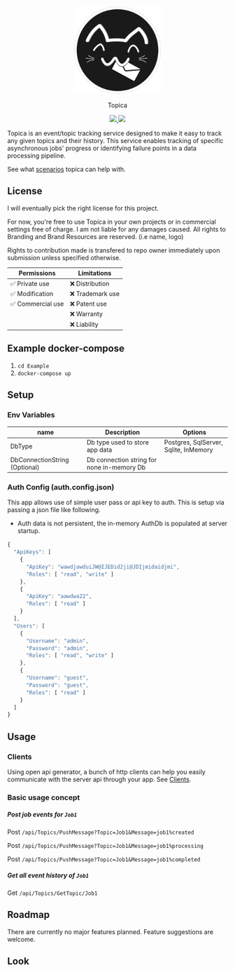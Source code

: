 <p align="center">
<img height="200" src="Source/Assets/Logo.svg"/>
</p>
<p align="center">
 Topica
</p>
<p align="center">
<a href="https://github.com/SnazziesLab/Topica/releases">
<img src="https://img.shields.io/github/v/release/SnazziesLab/Topica?style=flat-square"/>
</a>
<img src="https://github.com/SnazziesLab/Topica/actions/workflows/docker-publish.yml/badge.svg?branch=master"/>
</p>

Topica is an event/topic tracking service designed to make it easy to track any given topics and their history.
This service enables tracking of specific asynchronous jobs' progress or identifying failure points in a data processing pipeline.

See what [scenarios](./Scenarios) topica can help with.

## License

I will eventually pick the right license for this project.

For now, you're free to use Topica in your own projects or in commercial settings free of charge. I am not liable for any damages caused.
All rights to Branding and Brand Resources are reserved. (i.e name, logo)

Rights to contribution made is transfered to repo owner immediately upon submission unless specified otherwise.

| Permissions       | Limitations      |
| ----------------- | ---------------- |
| ✅ Private use    | ❌ Distribution  |
| ✅ Modification   | ❌ Trademark use |
| ✅ Commercial use | ❌ Patent use    |
|                   | ❌ Warranty      |
|                   | ❌ Liability     |

## Example docker-compose

1. `cd Example`
2. `docker-compose up`

## Setup

### Env Variables

| name                          | Description                                | Options                               |
| ----------------------------- | ------------------------------------------ | ------------------------------------- |
| DbType                        | Db type used to store app data             | Postgres, SqlServer, Sqlite, InMemory |
| DbConnectionString (Optional) | Db connection string for none in-memory Db |                                       |

### Auth Config (auth.config.json)

This app allows use of simple user pass or api key to auth. This is setup via passing a json file like following.

- Auth data is not persistent, the in-memory AuthDb is populated at server startup.

```js
{
  "ApiKeys": [
    {
      "ApiKey": "wawdjawduiJW@IJEDid2ji@JDIjmidaidjmi",
      "Roles": [ "read", "write" ]
    },
    {
      "ApiKey": "aawdwa22",
      "Roles": [ "read" ]
    }
  ],
  "Users": [
    {
      "Username": "admin",
      "Password": "admin",
      "Roles": [ "read", "write" ]
    },
    {
      "Username": "guest",
      "Password": "guest",
      "Roles": [ "read" ]
    }
  ]
}
```

## Usage

### Clients

Using open api generator, a bunch of http clients can help you easily communicate with the server api through your app.
See [Clients]("./Source/Clients).

### Basic usage concept

##### Post job events for `Job1`

Post `/api/Topics/PushMessage?Topic=Job1&Message=job1%created`

Post `/api/Topics/PushMessage?Topic=Job1&Message=job1%processing`

Post `/api/Topics/PushMessage?Topic=Job1&Message=job1%completed`

##### Get all event history of `Job1`

Get `/api/Topics/GetTopic/Job1`

## Roadmap

There are currently no major features planned. Feature suggestions are welcome.

## Look
